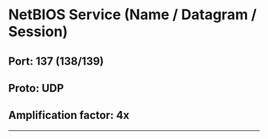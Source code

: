 # NetBIOS Service (Name / Datagram / Session)

## Port: 137 (138/139)

## Proto: UDP

## Amplification factor: 4x

---
